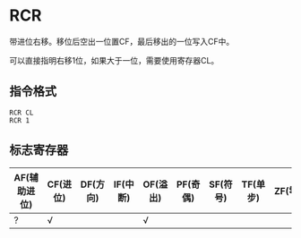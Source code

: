 # RCR

带进位右移。移位后空出一位置CF，最后移出的一位写入CF中。

可以直接指明右移1位，如果大于一位，需要使用寄存器CL。

## 指令格式
```
RCR CL
RCR 1
```

## 标志寄存器
| AF(辅助进位) | CF(进位) | DF(方向) | IF(中断) | OF(溢出) | PF(奇偶) | SF(符号) | TF(单步) | ZF(零) |
|---|---|---|---|---|---|---|---|---|
| ? | √ |  |  | √ | | |  | |